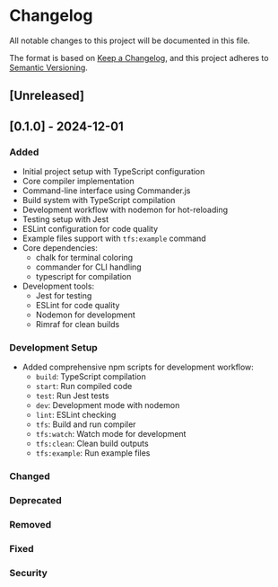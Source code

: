 # Changelog

All notable changes to this project will be documented in this file.

The format is based on [Keep a Changelog](https://keepachangelog.com/en/1.0.0/),
and this project adheres to [Semantic Versioning](https://semver.org/spec/v2.0.0.html).

## [Unreleased]

## [0.1.0] - 2024-12-01

### Added
- Initial project setup with TypeScript configuration
- Core compiler implementation
- Command-line interface using Commander.js
- Build system with TypeScript compilation
- Development workflow with nodemon for hot-reloading
- Testing setup with Jest
- ESLint configuration for code quality
- Example files support with `tfs:example` command
- Core dependencies:
  - chalk for terminal coloring
  - commander for CLI handling
  - typescript for compilation
- Development tools:
  - Jest for testing
  - ESLint for code quality
  - Nodemon for development
  - Rimraf for clean builds

### Development Setup
- Added comprehensive npm scripts for development workflow:
  - `build`: TypeScript compilation
  - `start`: Run compiled code
  - `test`: Run Jest tests
  - `dev`: Development mode with nodemon
  - `lint`: ESLint checking
  - `tfs`: Build and run compiler
  - `tfs:watch`: Watch mode for development
  - `tfs:clean`: Clean build outputs
  - `tfs:example`: Run example files

### Changed

### Deprecated

### Removed

### Fixed

### Security
